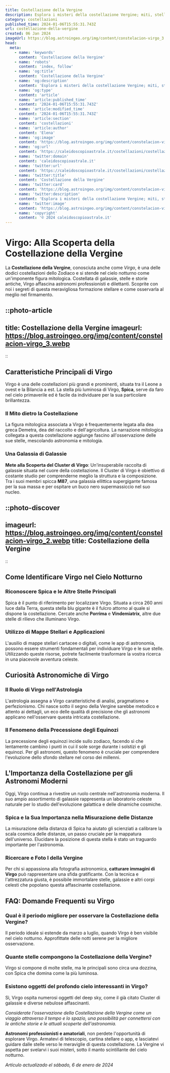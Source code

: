 ```yaml
---
title: Costellazione della Vergine
description: Esplora i misteri della costellazione Vergine; miti, stelle brillanti e curiosità celesti. Il tuo viaggio stellare inizia qui!
category: costellazioni
published_time: 2024-01-06T15:55:31.743Z
url: costellazione-della-vergine
created: 06 Jan 2024
imageUrl: https://blog.astroingeo.org/img/content/constelacion-virgo_3.webp
head:
  meta:
    - name: 'keywords'
      content: 'Costellazione della Vergine'
    - name: 'robots'
      content: 'index, follow'
    - name: 'og:title'
      content: 'Costellazione della Vergine'
    - name: 'og:description'
      content: 'Esplora i misteri della costellazione Vergine; miti, stelle brillanti e curiosità celesti. Il tuo viaggio stellare inizia qui!'
    - name: 'og:type'
      content: 'article'
    - name: 'article:published_time'
      content: '2024-01-06T15:55:31.743Z'
    - name: 'article:modified_time'
      content: '2024-01-06T15:55:31.743Z'
    - name: 'article:section'
      content: 'costellazioni'
    - name: 'article:author'
      content: 'Elena'
    - name: 'og:image'
      content: 'https://blog.astroingeo.org/img/content/constelacion-virgo_3.webp'
    - name: 'og:url'
      content: 'https://caleidoscopioastrale.it/costellazioni/costellazione-della-vergine'
    - name: 'twitter:domain'
      content: 'caleidoscopioastrale.it'
    - name: 'twitter:url'
      content: 'https://caleidoscopioastrale.it/costellazioni/costellazione-della-vergine'
    - name: 'twitter:title'
      content: 'Costellazione della Vergine'
    - name: 'twitter:card'
      content: 'https://blog.astroingeo.org/img/content/constelacion-virgo_3.webp'
    - name: 'twitter:description'
      content: 'Esplora i misteri della costellazione Vergine; miti, stelle brillanti e curiosità celesti. Il tuo viaggio stellare inizia qui!'
    - name: 'twitter:image'
      content: 'https://blog.astroingeo.org/img/content/constelacion-virgo_3.webp'
    - name: 'copyright'
      content: '© 2024 caleidoscopioastrale.it'
---
```

# Virgo: Alla Scoperta della Costellazione della Vergine

La **Costellazione della Vergine**, conosciuta anche come _Virgo_, è una delle dodici costellazioni dello Zodiaco e si stende nel cielo notturno come un'imponente figura mitologica. Costellata di galassie, stelle e storie antiche, Virgo affascina astronomi professionisti e dilettanti. Scoprite con noi i segreti di questa meravigliosa formazione stellare e come osservarla al meglio nel firmamento.

::photo-article
---
title: Costellazione della Vergine
imageurl: https://blog.astroingeo.org/img/content/constelacion-virgo_3.webp
---
::

## Caratteristiche Principali di Virgo

Virgo è una delle costellazioni più grandi e prominenti, situata tra il Leone a ovest e la Bilancia a est. La stella più luminosa di Virgo, **Spica**, serve da faro nel cielo primaverile ed è facile da individuare per la sua particolare brillantezza.

### Il Mito dietro la Costellazione

La figura mitologica associata a Virgo è frequentemente legata alla dea greca Demetra, dea del raccolto e dell'agricoltura. La narrazione mitologica collegata a questa costellazione aggiunge fascino all'osservazione delle sue stelle, mescolando astronomia e mitologia.

### Una Galassia di Galassie

**Mete alla Scoperta del Cluster di Virgo**: Un'insuperabile raccolta di galassie situata nel cuore della costellazione. Il Cluster di Virgo è obiettivo di costante studio per comprenderne meglio la struttura e la composizione. Tra i suoi membri spicca **M87**, una galassia ellittica supergigante famosa per la sua massa e per ospitare un buco nero supermassiccio nel suo nucleo.

::photo-discover
---
imageurl: https://blog.astroingeo.org/img/content/constelacion-virgo_2.webp
title: Costellazione della Vergine
---
::

## Come Identificare Virgo nel Cielo Notturno

### Riconoscere Spica e le Altre Stelle Principali

Spica è il punto di riferimento per localizzare Virgo. Situata a circa 260 anni luce dalla Terra, questa stella blu gigante è il fulcro attorno al quale si dispone la costellazione. Cercate anche **Porrima** e **Vindemiatrix**, altre due stelle di rilievo che illuminano Virgo.

### Utilizzo di Mappe Stellari e Applicazioni

L'ausilio di mappe stellari cartacee o digitali, come le app di astronomia, possono essere strumenti fondamentali per individuare Virgo e le sue stelle. Utilizzando queste risorse, potrete facilmente trasformare la vostra ricerca in una piacevole avventura celeste.

## Curiosità Astronomiche di Virgo

### Il Ruolo di Virgo nell'Astrologia

L'astrologia assegna a Virgo caratteristiche di analisi, pragmatismo e perfezionismo. Chi nasce sotto il segno della Vergine sarebbe metodico e attento ai dettagli, un eco delle qualità di precisione che gli astronomi applicano nell'osservare questa intricata costellazione.

### Il Fenomeno della Precessione degli Equinozi

La precessione degli equinozi incide sullo zodiaco, facendo sì che lentamente cambino i punti in cui il sole sorge durante i solstizi e gli equinozi. Per gli astronomi, questo fenomeno è cruciale per comprendere l'evoluzione dello sfondo stellare nel corso dei millenni.

## L'Importanza della Costellazione per gli Astronomi Moderni

Oggi, Virgo continua a rivestire un ruolo centrale nell'astronomia moderna. Il suo ampio assortimento di galassie rappresenta un laboratorio celeste naturale per lo studio dell'evoluzione galattica e delle dinamiche cosmiche. 

### Spica e la Sua Importanza nella Misurazione delle Distanze

La misurazione della distanza di Spica ha aiutato gli scienziati a calibrare la scala cosmica delle distanze, un passo cruciale per la mappatura dell'universo. Elucidare la posizione di questa stella è stato un traguardo importante per l'astronomia.

### Ricercare e Foto I della Vergine

Per chi si appassiona alla fotografia astronomica, **catturare immagini di Virgo** può rappresentare una sfida gratificante. Con la tecnica e l'attrezzatura giusta, è possibile immortalare stelle, galassie e altri corpi celesti che popolano questa affascinante costellazione.

## FAQ: Domande Frequenti su Virgo

### Qual è il periodo migliore per osservare la Costellazione della Vergine?
Il periodo ideale si estende da marzo a luglio, quando Virgo è ben visibile nel cielo notturno. Approfittate delle notti serene per la migliore osservazione.

### Quante stelle compongono la Costellazione della Vergine?
Virgo si compone di molte stelle, ma le principali sono circa una dozzina, con Spica che domina come la più luminosa.

### Esistono oggetti del profondo cielo interessanti in Virgo?
Sì, Virgo ospita numerosi oggetti del deep sky, come il già citato Cluster di galassie e diverse nebulose affascinanti.

_Considerate l'osservazione della Costellazione della Vergine come un viaggio attraverso il tempo e lo spazio, una possibilità per connettersi con le antiche storie e le attuali scoperte dell'astronomia._

**Astronomi professionisti e amatoriali**, non perdete l'opportunità di esplorare Virgo. Armatevi di telescopio, cartina stellare o app, e lasciatevi guidare dalle stelle verso le meraviglie di questa costellazione. La Vergine vi aspetta per svelarvi i suoi misteri, sotto il manto scintillante del cielo notturno.

_Artículo actualizado el sábado, 6 de enero de 2024_